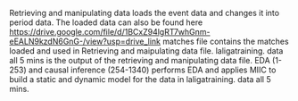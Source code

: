 Retrieving and manipulating data loads the event data and changes it into period data. The loaded data can also be found here https://drive.google.com/file/d/1BCxZ94lgRT7whGnm-eEALN9kzdN6GnG-/view?usp=drive_link
matches file contains the matches loaded and used in Retrieving and maipulating data file.
laligatraining. data all 5 mins is the output of the retrieving and manipulating data file.
EDA (1-253) and causal inference (254-1340) performs EDA and applies MIIC to build a static and dynamic model for the data in laligatraining. data all 5 mins.
